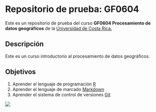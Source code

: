 # Repositorio de prueba: GF0604

Este es un repositorio de prueba del curso **GF0604 Procesamiento de datos geográficos** de la [Universidad de Costa Rica.](https://www.ucr.ac.cr/) 

## Descripción
Este es un curso introductorio al procesamiento de datos geográficos.

## Objetivos
1. Aprender el lenguaje de programación [R](https://www.r-project.org/)
2. Aprender el lenguaje de marcado [Markdown](https://markdown.es/)
3. Aprender el sistema de control de versiones [Git](https://git-scm.com/)

![](https://upload.wikimedia.org/wikipedia/commons/1/1f/As08-16-2593.jpg)

